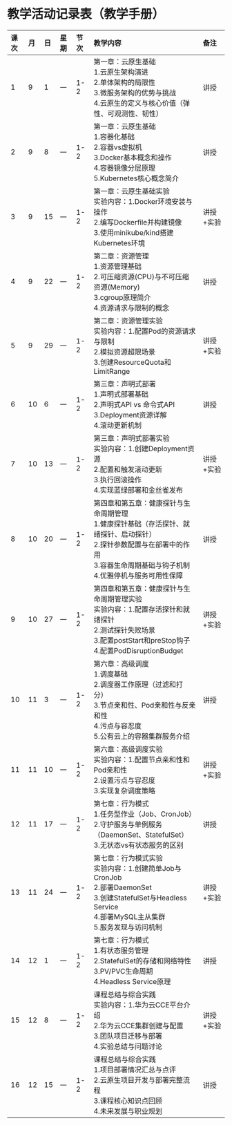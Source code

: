 # 教学活动记录表（教学手册）

| 课次 | 月 | 日 | 星期 | 节次 | 教学内容 | 备注 |
| :---- | :---- | :---- | :---- | :---- | :---- | :---- |
| 1 | 9 | 1 | 一 | 1-2 | 第一章：云原生基础<br>1.云原生架构演进<br>2.单体架构的局限性<br>3.微服务架构的优势与挑战<br>4.云原生的定义与核心价值（弹性、可观测性、韧性） | 讲授 |
| 2 | 9 | 8 | 一 | 1-2 | 第一章：云原生基础<br>1.容器化基础<br>2.容器vs虚拟机<br>3.Docker基本概念和操作<br>4.容器镜像分层原理<br>5.Kubernetes核心概念简介 | 讲授 |
| 3 | 9 | 15 | 一 | 1-2 | 第一章：云原生基础实验<br>实验内容：1.Docker环境安装与操作<br>2.编写Dockerfile并构建镜像<br>3.使用minikube/kind搭建Kubernetes环境 | 讲授+实验 |
| 4 | 9 | 22 | 一 | 1-2 | 第二章：资源管理<br>1.资源管理基础<br>2.可压缩资源(CPU)与不可压缩资源(Memory)<br>3.cgroup原理简介<br>4.资源请求与限制的概念 | 讲授 |
| 5 | 9 | 29 | 一 | 1-2 | 第二章：资源管理实验<br>实验内容：1.配置Pod的资源请求与限制<br>2.模拟资源超限场景<br>3.创建ResourceQuota和LimitRange | 讲授+实验 |
| 6 | 10 | 6 | 一 | 1-2 | 第三章：声明式部署<br>1.声明式部署基础<br>2.声明式API vs 命令式API<br>3.Deployment资源详解<br>4.滚动更新机制 | 讲授 |
| 7 | 10 | 13 | 一 | 1-2 | 第三章：声明式部署实验<br>实验内容：1.创建Deployment资源<br>2.配置和触发滚动更新<br>3.执行回滚操作<br>4.实现蓝绿部署和金丝雀发布 | 讲授+实验 |
| 8 | 10 | 20 | 一 | 1-2 | 第四章和第五章：健康探针与生命周期管理<br>1.健康探针基础（存活探针、就绪探针、启动探针）<br>2.探针参数配置与在部署中的作用<br>3.容器生命周期基础与钩子机制<br>4.优雅停机与服务可用性保障 | 讲授 |
| 9 | 10 | 27 | 一 | 1-2 | 第四章和第五章：健康探针与生命周期管理实验<br>实验内容：1.配置存活探针和就绪探针<br>2.测试探针失败场景<br>3.配置postStart和preStop钩子<br>4.配置PodDisruptionBudget | 讲授+实验 |
| 10 | 11 | 3 | 一 | 1-2 | 第六章：高级调度<br>1.调度基础<br>2.调度器工作原理（过滤和打分）<br>3.节点亲和性、Pod亲和性与反亲和性<br>4.污点与容忍度<br>5.公有云上的容器集群服务介绍 | 讲授 |
| 11 | 11 | 10 | 一 | 1-2 | 第六章：高级调度实验<br>实验内容：1.配置节点亲和性和Pod亲和性<br>2.设置污点与容忍度<br>3.实现复杂调度策略 | 讲授+实验 |
| 12 | 11 | 17 | 一 | 1-2 | 第七章：行为模式<br>1.任务型作业（Job、CronJob）<br>2.守护服务与单例服务（DaemonSet、StatefulSet）<br>3.无状态vs有状态服务的区别 | 讲授 |
| 13 | 11 | 24 | 一 | 1-2 | 第七章：行为模式实验<br>实验内容：1.创建简单Job与CronJob<br>2.部署DaemonSet<br>3.创建StatefulSet与Headless Service<br>4.部署MySQL主从集群<br>5.服务发现与访问机制 | 讲授+实验 |
| 14 | 12 | 1 | 一 | 1-2 | 第七章：行为模式<br>1.有状态服务管理<br>2.StatefulSet的存储和网络特性<br>3.PV/PVC生命周期<br>4.Headless Service原理 | 讲授 |
| 15 | 12 | 8 | 一 | 1-2 | 课程总结与综合实践<br>实验内容：1.华为云CCE平台介绍<br>2.华为云CCE集群创建与配置<br>3.团队项目迁移与部署<br>4.实验总结与问题讨论 | 讲授+实验 |
| 16 | 12 | 15 | 一 | 1-2 | 课程总结与综合实践<br>1.项目部署情况汇总与点评<br>2.云原生项目开发与部署完整流程<br>3.课程核心知识点回顾<br>4.未来发展与职业规划 | 讲授 |